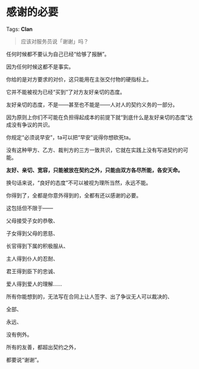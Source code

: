 # 感谢的必要

Tags: **Clan**

> 应该对服务员说「谢谢」吗？



任何时候都不要认为自己已经“给够了报酬”。

因为任何时候这都不是事实。

你给的是对方要求的对价，这只能用在主张交付物的硬指标上。

它并不能被视为已经“买到”了对方友好亲切的态度。

友好亲切的态度，不是——甚至也不能是——人对人的契约义务的一部分。

因为原则上你们不可能在负担得起成本的前提下就“到底什么是友好亲切的态度”达成没有争议的共识。

你规定“必须说早安”，ta可以把“早安”说得你想砍死ta。

没有这种甲方、乙方、裁判方的三方一致共识，它就在实践上没有写进契约的可能。

**友好、亲切、宽容，只能被放在契约之外，只能由双方各尽所能，各安天命。**

换句话来说，“良好的态度”不可以被视为理所当然，永远不能。

你得到了，全都是你意外得到的，全都有还以感谢的必要。

这包括但不限于——

父母接受子女的恭敬、

子女得到父母的恩慈、

长官得到下属的积极服从、

主人得到仆人的忍耐、

君王得到臣下的忠诚、

爱人得到爱人的理解……

所有你能想到的，无法写在合同上让人签字、出了争议无人可以裁决的、

全部、

永远、

没有例外。

  


所有的友善，都超出契约之外，

都要说“谢谢”。



